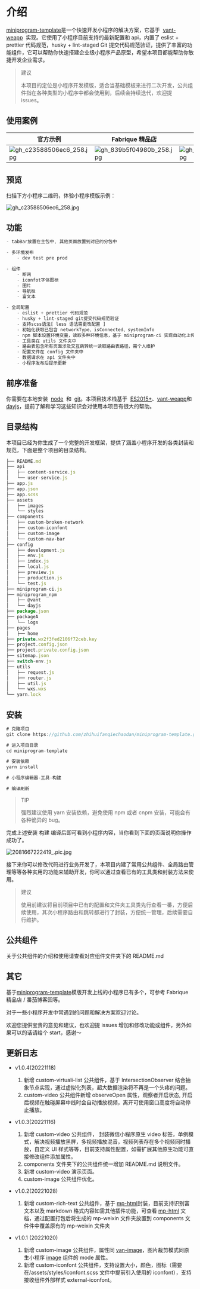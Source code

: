 # 介绍

[miniprogram-template](https://github.com/zhihuifanqiechaodan/miniprogram-template.git)是一个快速开发小程序的解决方案，它基于  [vant-weapp](https://github.com/youzan/vant-weapp.git)  实现。它使用了小程序目前支持的最新配置和 api，内置了 eslist + prettier 代码规范，husky + lint-staged Git 提交代码规范验证，提供了丰富的功能组件，它可以帮助你快速搭建企业级小程序产品原型，希望本项目都能帮助你敏捷开发企业需求。

> 建议
>
> 本项目的定位是小程序开发模版，适合当基础模板来进行二次开发，公共组件指在各种类型的小程序中都会使用到，后续会持续迭代，欢迎提 issues。

## 使用案例

| 官方示例                                                                                                                                        | Fabrique 精品店                                                                                                                                 | 番茄博客园                                                                                                                                      |
| ----------------------------------------------------------------------------------------------------------------------------------------------- | ----------------------------------------------------------------------------------------------------------------------------------------------- | ----------------------------------------------------------------------------------------------------------------------------------------------- |
| ![gh_c23588506ec6_258.jpg](https://p9-juejin.byteimg.com/tos-cn-i-k3u1fbpfcp/db83dfa894b74afc92d25e7807477ff8~tplv-k3u1fbpfcp-watermark.image?) | ![gh_839b5f04980b_258.jpg](https://p1-juejin.byteimg.com/tos-cn-i-k3u1fbpfcp/7c43daa6e274432bb7d0126a8aff9ee5~tplv-k3u1fbpfcp-watermark.image?) | ![gh_484cb9ae32b9_258.jpg](https://p9-juejin.byteimg.com/tos-cn-i-k3u1fbpfcp/2cd2ecf572ff4344bb5de94f57462f10~tplv-k3u1fbpfcp-watermark.image?) |

## 预览

扫描下方小程序二维码，体验小程序模版示例：

![gh_c23588506ec6_258.jpg](https://p3-juejin.byteimg.com/tos-cn-i-k3u1fbpfcp/c98aaa2cb7ad44549a064f1db037b84b~tplv-k3u1fbpfcp-watermark.image?)

## 功能

```js
- tabBar放置在主包中, 其他页面放置到对应的分包中

- 多环境发布
    - dev test pre prod

- 组件
    - 断网
    - iconfot字体图标
    - 图片
    - 导航栏
    - 富文本

- 全局配置
    - eslist + prettier 代码规范
    - husky + lint-staged git提交代码规范验证
    - 支持scss语法[ less 语法需更改配置 ]
    - 初始化获取已包含 networkType、isConnected、systemInfo
    - npm 脚本设置环境变量，读取多种环境信息，基于 miniprogram-ci 实现自动化上传代码
    - 工具类在 utils 文件夹中
    - 路由表包含所有页面涉及交互跳转统一读取路由表路径，需个人维护
    - 配置文件在 config 文件夹中
    - 数据请求在 api 文件夹中
    - 小程序发布后提示更新
```

## 前序准备

你需要在本地安装  [node](http://nodejs.org/)  和  [git](https://git-scm.com/)。本项目技术栈基于  [ES2015+](http://es6.ruanyifeng.com/)、[vant-weapp](https://github.com/youzan/vant-weapp.git)和[dayjs](https://github.com/iamkun/dayjs.git)，提前了解和学习这些知识会对使用本项目有很大的帮助。

## 目录结构

本项目已经为你生成了一个完整的开发框架，提供了涵盖小程序开发的各类封装和规范，下面是整个项目的目录结构。

```js
├── README.md
├── api
│   ├── content-service.js
│   └── user-service.js
├── app.js
├── app.json
├── app.scss
├── assets
│   ├── images
│   └── styles
├── components
│   ├── custom-broken-network
│   ├── custom-iconfont
│   ├── custom-image
│   └── custom-nav-bar
├── config
│   ├── development.js
│   ├── env.js
│   ├── index.js
│   ├── local.js
│   ├── preview.js
│   ├── production.js
│   └── test.js
├── miniprogram-ci.js
├── miniprogram_npm
│   ├── @vant
│   └── dayjs
├── package.json
├── packageA
│   └── logs
├── pages
│   ├── home
├── private.wx2f3fed2106f72ceb.key
├── project.config.json
├── project.private.config.json
├── sitemap.json
├── switch-env.js
├── utils
│   ├── request.js
│   ├── router.js
│   ├── util.js
│   └── wxs.wxs
└── yarn.lock
```

## 安装

```js
# 克隆项目
git clone https://github.com/zhihuifanqiechaodan/miniprogram-template.git

# 进入项目目录
cd miniprogram-template

# 安装依赖
yarn install

# 小程序编辑器-工具-构建

# 编译刷新
```

> TIP
>
> 强烈建议使用 yarn 安装依赖，避免使用 npm 或者 cnpm 安装，可能会有各种诡异的 bug。

完成上述安装 构建 编译后即可看到小程序内容，当你看到下面的页面说明你操作成功了。

![2081667222419_.pic.jpg](https://p3-juejin.byteimg.com/tos-cn-i-k3u1fbpfcp/a55b8f2edbce4172a97b02e634822982~tplv-k3u1fbpfcp-watermark.image?)

接下来你可以修改代码进行业务开发了，本项目内建了常用公共组件、全局路由管理等等各种实用的功能来辅助开发，你可以通过查看已有的工具类和封装方法来使用。

> 建议
>
> 使用前建议将目前项目中已有的配置和文件夹工具类先行查看一番，方便后续使用，其次小程序路由和跳转都进行了封装，方便统一管理，后续需要自行维护。

## 公共组件

关于公共组件的介绍和使用请查看对应组件文件夹下的 README.md

## 其它

基于[miniprogram-template](https://github.com/zhihuifanqiechaodan/miniprogram-template.git)模版开发上线的小程序已有多个，可参考 Fabrique 精品店 / 番茄博客园等。

对于一些小程序开发中常遇到的问题和解决方案欢迎讨论。

欢迎您提供宝贵的意见和建议，也欢迎提 issues 增加和修改功能或组件，另外如果可以的话请给个 start，感谢～

## 更新日志

- v1.0.4(20221118)

  1. 新增 custom-virtuali-list 公共组件，基于 IntersectionObserver 结合抽象节点实现，通过虚拟化列表，超大数据渲染将不再是一个头疼的问题。
  2. custom-video 公共组件新增 observeOpen 属性，观察者开启状态, 开启后视频在触碰屏幕中线时会自动播放视频，离开可使用窗口高度将自动停止播放。

- v1.0.3(20221116)

  1.  新增 custom-video 公共组件， 封装微信小程序原生 video 标签，单例模式，解决视频播放黑屏，多视频播放混音，视频列表存在多个视频同时播放，自定义 UI 样式等等，目前支持属性配置，如需扩展其他原生功能可直接修改组件添加属性。
  2.  components 文件夹下的公共组件统一增加 README.md 说明文件。
  3.  新增 custom-video 演示页面。
  4.  custom-image 公共组件优化。

- v1.0.2(20221028)

  1.  新增 custom-rich-text 公共组件，基于 [mp-html](https://github.com/jin-yufeng/mp-html.git)封装，目前支持识别富文本以及 markdown 格式内容如需其他插件功能，可查看 [mp-html](https://github.com/jin-yufeng/mp-html.git) 文档，通过配置打包后将生成的 mp-weixin 文件夹放置到 components 文件件中覆盖原有的 mp-weixin 文件夹

- v1.0.1 (20221020)
  1. 新增 custom-image 公共组件，属性同 [van-image](https://vant-contrib.gitee.io/vant-weapp/#/image)，图片裁剪模式同原生小程序 [image](https://developers.weixin.qq.com/miniprogram/dev/component/image.html) 组件的 mode 属性。
  2. 新增 custom-iconfont 公共组件，支持设置大小，颜色，图标（需要在/assets/styles/iconfont.scss 文件中提前引入使用的 iconfont），支持接收组件外部样式 external-iconfont。
